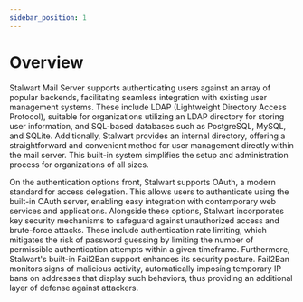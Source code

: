 ```yaml
---
sidebar_position: 1
---
```


# Overview

Stalwart Mail Server supports authenticating users against an array of popular backends, facilitating seamless integration with existing user management systems. These include LDAP (Lightweight Directory Access Protocol), suitable for organizations utilizing an LDAP directory for storing user information, and SQL-based databases such as PostgreSQL, MySQL, and SQLite. Additionally, Stalwart provides an internal directory, offering a straightforward and convenient method for user management directly within the mail server. This built-in system simplifies the setup and administration process for organizations of all sizes.

On the authentication options front, Stalwart supports OAuth, a modern standard for access delegation. This allows users to authenticate using the built-in OAuth server, enabling easy integration with contemporary web services and applications. Alongside these options, Stalwart incorporates key security mechanisms to safeguard against unauthorized access and brute-force attacks. These include authentication rate limiting, which mitigates the risk of password guessing by limiting the number of permissible authentication attempts within a given timeframe. Furthermore, Stalwart's built-in Fail2Ban support enhances its security posture. Fail2Ban monitors signs of malicious activity, automatically imposing temporary IP bans on addresses that display such behaviors, thus providing an additional layer of defense against attackers.
